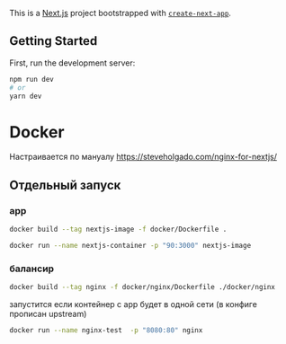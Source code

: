 This is a [Next.js](https://nextjs.org/) project bootstrapped with [`create-next-app`](https://github.com/zeit/next.js/tree/canary/packages/create-next-app).

## Getting Started

First, run the development server:

```bash
npm run dev
# or
yarn dev
```

# Docker

Настраивается по мануалу https://steveholgado.com/nginx-for-nextjs/

## Отдельный запуск

### app
```bash
docker build --tag nextjs-image -f docker/Dockerfile .
```

```bash
docker run --name nextjs-container -p "90:3000" nextjs-image
```
### балансир

```bash
docker build --tag nginx -f docker/nginx/Dockerfile ./docker/nginx
```

запустится если контейнер с app будет в одной сети (в конфиге прописан upstream)

```bash
docker run --name nginx-test  -p "8080:80" nginx

```
